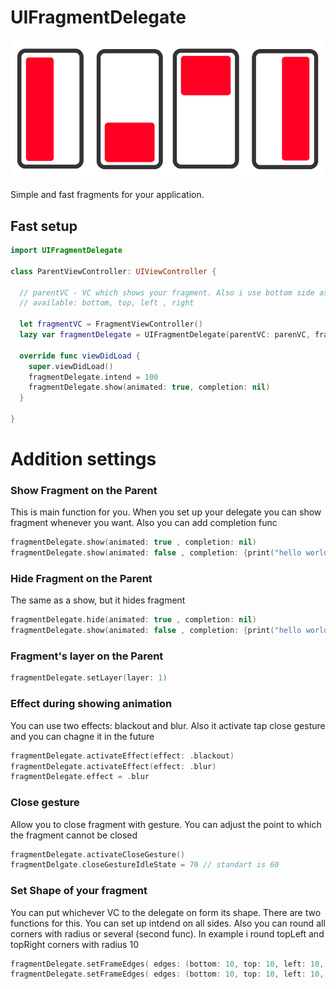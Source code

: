# UIFragmentDelegate 

 ![alt text](https://github.com/Jeytery/UIFragmentDelegate//blob/master/UIFragmentDelegate_v2.png?raw=true)

Simple and fast fragments for your application. 

## Fast setup 
```swift
import UIFragmentDelegate

class ParentViewController: UIViewController {

  // parentVC - VC which shows your fragment. Also i use bottom side as example. Chooose whatever would you like.
  // available: bottom, top, left , right
  
  let fragmentVC = FragmentViewController()
  lazy var fragmentDelegate = UIFragmentDelegate(parentVC: parenVC, fragmentVC: fragmentVC, side: .bottom)
  
  override func viewDidLoad {
    super.viewDidLoad()
    fragmentDelegate.intend = 100
    fragmentDelegate.show(animated: true, completion: nil)
  }

}
```

# Addition settings 
### Show Fragment on the Parent 
This is main function for you. When you set up your delegate you can show fragment whenever you want. Also you can add completion func
```swift
fragmentDelegate.show(animated: true , completion: nil)
fragmentDelegate.show(animated: false , completion: {print("hello world!")})
```
### Hide Fragment on the Parent 
The same as a show, but it hides fragment
```swift
fragmentDelegate.hide(animated: true , completion: nil)
fragmentDelegate.show(animated: false , completion: {print("hello world!")})
```
### Fragment's layer on the Parent 
```swift
fragmentDelegate.setLayer(layer: 1)
```
### Effect during showing animation 
You can use two effects: blackout and blur. Also it activate tap close gesture and you can chagne it in the future 
```swift
fragmentDelegate.activateEffect(effect: .blackout)
fragmentDelegate.activateEffect(effect: .blur)
fragmentDelegate.effect = .blur 
```
### Close gesture 
Allow you to close fragment with gesture. You can adjust the point to which the fragment cannot be closed
```swift
fragmentDelegate.activateCloseGesture()
fragmentDelgate.closeGestureIdleState = 70 // standart is 60
```
### Set Shape of your fragment 
You can put whichever VC to the delegate on form its shape. There are two functions for this. You can set up intdend on all sides. Also you can round all corners with radius or several (second func). In example i round topLeft and topRight corners with radius 10
```swift
fragmentDelegate.setFrameEdges( edges: (bottom: 10, top: 10, left: 10, right: 10), cornerRadius: 10) // same func with radius for all corners 
fragmentDelegate.setFrameEdges( edges: (bottom: 10, top: 10, left: 10, right: 10), cornerRadius: ([.topLeft, .topRight], radius: 10))
```
